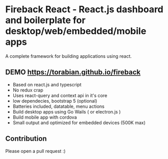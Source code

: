 # Fireback React - React.js dashboard and boilerplate for desktop/web/embedded/mobile apps

A complete framework for building applications using react.

## DEMO https://torabian.github.io/fireback

* Based on react.js and typescript
* No redux crap
* Uses react-query and context api in it's core
* low dependecies, bootstrap 5 (optional)
* Batteries included, datatable, menu actions
* Build desktop apps using Go Wails ( or electron.js )
* Build mobile app with cordova
* Small output and optimized for embedded devices (500K max)


## Contribution

Please open a pull request :)
